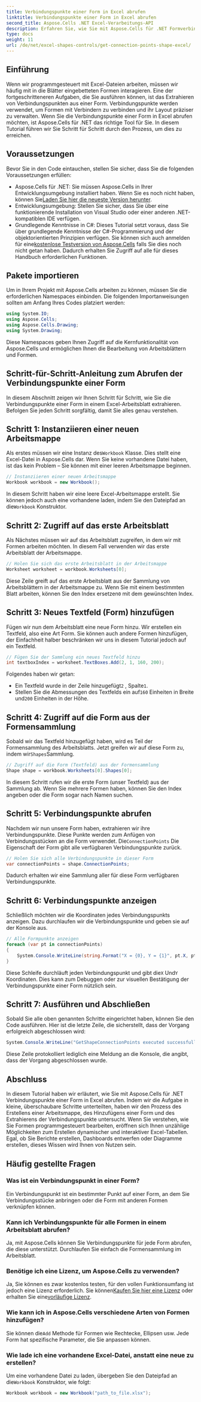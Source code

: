 ```yaml
---
title: Verbindungspunkte einer Form in Excel abrufen
linktitle: Verbindungspunkte einer Form in Excel abrufen
second_title: Aspose.Cells .NET Excel-Verarbeitungs-API
description: Erfahren Sie, wie Sie mit Aspose.Cells für .NET Formverbindungspunkte in Excel erhalten. Folgen Sie unserer Schritt-für-Schritt-Anleitung, um Formpunkte einfach programmgesteuert zu extrahieren und anzuzeigen.
type: docs
weight: 11
url: /de/net/excel-shapes-controls/get-connection-points-shape-excel/
---
```

## Einführung
Wenn wir programmgesteuert mit Excel-Dateien arbeiten, müssen wir häufig mit in die Blätter eingebetteten Formen interagieren. Eine der fortgeschritteneren Aufgaben, die Sie ausführen können, ist das Extrahieren von Verbindungspunkten aus einer Form. Verbindungspunkte werden verwendet, um Formen mit Verbindern zu verbinden und ihr Layout präziser zu verwalten. Wenn Sie die Verbindungspunkte einer Form in Excel abrufen möchten, ist Aspose.Cells für .NET das richtige Tool für Sie. In diesem Tutorial führen wir Sie Schritt für Schritt durch den Prozess, um dies zu erreichen.
## Voraussetzungen
Bevor Sie in den Code eintauchen, stellen Sie sicher, dass Sie die folgenden Voraussetzungen erfüllen:
- Aspose.Cells für .NET: Sie müssen Aspose.Cells in Ihrer Entwicklungsumgebung installiert haben. Wenn Sie es noch nicht haben, können Sie[Laden Sie hier die neueste Version herunter](https://releases.aspose.com/cells/net/).
- Entwicklungsumgebung: Stellen Sie sicher, dass Sie über eine funktionierende Installation von Visual Studio oder einer anderen .NET-kompatiblen IDE verfügen.
- Grundlegende Kenntnisse in C#: Dieses Tutorial setzt voraus, dass Sie über grundlegende Kenntnisse der C#-Programmierung und der objektorientierten Prinzipien verfügen.
 Sie können sich auch anmelden für eine[kostenlose Testversion von Aspose.Cells](https://releases.aspose.com/) falls Sie dies noch nicht getan haben. Dadurch erhalten Sie Zugriff auf alle für dieses Handbuch erforderlichen Funktionen.

## Pakete importieren
Um in Ihrem Projekt mit Aspose.Cells arbeiten zu können, müssen Sie die erforderlichen Namespaces einbinden. Die folgenden Importanweisungen sollten am Anfang Ihres Codes platziert werden:
```csharp
using System.IO;
using Aspose.Cells;
using Aspose.Cells.Drawing;
using System.Drawing;
```
Diese Namespaces geben Ihnen Zugriff auf die Kernfunktionalität von Aspose.Cells und ermöglichen Ihnen die Bearbeitung von Arbeitsblättern und Formen.

## Schritt-für-Schritt-Anleitung zum Abrufen der Verbindungspunkte einer Form
In diesem Abschnitt zeigen wir Ihnen Schritt für Schritt, wie Sie die Verbindungspunkte einer Form in einem Excel-Arbeitsblatt extrahieren. Befolgen Sie jeden Schritt sorgfältig, damit Sie alles genau verstehen.
## Schritt 1: Instanziieren einer neuen Arbeitsmappe
 Als erstes müssen wir eine Instanz des`Workbook` Klasse. Dies stellt eine Excel-Datei in Aspose.Cells dar. Wenn Sie keine vorhandene Datei haben, ist das kein Problem – Sie können mit einer leeren Arbeitsmappe beginnen.
```csharp
// Instanziieren einer neuen Arbeitsmappe
Workbook workbook = new Workbook();
```
 In diesem Schritt haben wir eine leere Excel-Arbeitsmappe erstellt. Sie können jedoch auch eine vorhandene laden, indem Sie den Dateipfad an die`Workbook` Konstruktor.
## Schritt 2: Zugriff auf das erste Arbeitsblatt
Als Nächstes müssen wir auf das Arbeitsblatt zugreifen, in dem wir mit Formen arbeiten möchten. In diesem Fall verwenden wir das erste Arbeitsblatt der Arbeitsmappe.
```csharp
// Holen Sie sich das erste Arbeitsblatt in der Arbeitsmappe
Worksheet worksheet = workbook.Worksheets[0];
```
 Diese Zeile greift auf das erste Arbeitsblatt aus der Sammlung von Arbeitsblättern in der Arbeitsmappe zu. Wenn Sie mit einem bestimmten Blatt arbeiten, können Sie den Index ersetzen`0` mit dem gewünschten Index.
## Schritt 3: Neues Textfeld (Form) hinzufügen
Fügen wir nun dem Arbeitsblatt eine neue Form hinzu. Wir erstellen ein Textfeld, also eine Art Form. Sie können auch andere Formen hinzufügen, der Einfachheit halber beschränken wir uns in diesem Tutorial jedoch auf ein Textfeld.
```csharp
// Fügen Sie der Sammlung ein neues Textfeld hinzu
int textboxIndex = worksheet.TextBoxes.Add(2, 1, 160, 200);
```
Folgendes haben wir getan:
-  Ein Textfeld wurde in der Zeile hinzugefügt`2` , Spalte`1`.
-  Stellen Sie die Abmessungen des Textfelds ein auf`160` Einheiten in Breite und`200` Einheiten in der Höhe.
## Schritt 4: Zugriff auf die Form aus der Formensammlung
 Sobald wir das Textfeld hinzugefügt haben, wird es Teil der Formensammlung des Arbeitsblatts. Jetzt greifen wir auf diese Form zu, indem wir`Shapes`Sammlung.
```csharp
// Zugriff auf die Form (Textfeld) aus der Formensammlung
Shape shape = workbook.Worksheets[0].Shapes[0];
```
In diesem Schritt rufen wir die erste Form (unser Textfeld) aus der Sammlung ab. Wenn Sie mehrere Formen haben, können Sie den Index angeben oder die Form sogar nach Namen suchen.
## Schritt 5: Verbindungspunkte abrufen
Nachdem wir nun unsere Form haben, extrahieren wir ihre Verbindungspunkte. Diese Punkte werden zum Anfügen von Verbindungsstücken an die Form verwendet. Die`ConnectionPoints` Die Eigenschaft der Form gibt alle verfügbaren Verbindungspunkte zurück.
```csharp
// Holen Sie sich alle Verbindungspunkte in dieser Form
var connectionPoints = shape.ConnectionPoints;
```
Dadurch erhalten wir eine Sammlung aller für diese Form verfügbaren Verbindungspunkte.
## Schritt 6: Verbindungspunkte anzeigen
Schließlich möchten wir die Koordinaten jedes Verbindungspunkts anzeigen. Dazu durchlaufen wir die Verbindungspunkte und geben sie auf der Konsole aus.
```csharp
// Alle Formpunkte anzeigen
foreach (var pt in connectionPoints)
{
    System.Console.WriteLine(string.Format("X = {0}, Y = {1}", pt.X, pt.Y));
}
```
 Diese Schleife durchläuft jeden Verbindungspunkt und gibt die`X` Und`Y` Koordinaten. Dies kann zum Debuggen oder zur visuellen Bestätigung der Verbindungspunkte einer Form nützlich sein.
## Schritt 7: Ausführen und Abschließen
Sobald Sie alle oben genannten Schritte eingerichtet haben, können Sie den Code ausführen. Hier ist die letzte Zeile, die sicherstellt, dass der Vorgang erfolgreich abgeschlossen wird:
```csharp
System.Console.WriteLine("GetShapeConnectionPoints executed successfully.");
```
Diese Zeile protokolliert lediglich eine Meldung an die Konsole, die angibt, dass der Vorgang abgeschlossen wurde.

## Abschluss
In diesem Tutorial haben wir erläutert, wie Sie mit Aspose.Cells für .NET Verbindungspunkte einer Form in Excel abrufen. Indem wir die Aufgabe in kleine, überschaubare Schritte unterteilten, haben wir den Prozess des Erstellens einer Arbeitsmappe, des Hinzufügens einer Form und des Extrahierens der Verbindungspunkte untersucht.
Wenn Sie verstehen, wie Sie Formen programmgesteuert bearbeiten, eröffnen sich Ihnen unzählige Möglichkeiten zum Erstellen dynamischer und interaktiver Excel-Tabellen. Egal, ob Sie Berichte erstellen, Dashboards entwerfen oder Diagramme erstellen, dieses Wissen wird Ihnen von Nutzen sein.
## Häufig gestellte Fragen
### Was ist ein Verbindungspunkt in einer Form?
Ein Verbindungspunkt ist ein bestimmter Punkt auf einer Form, an dem Sie Verbindungsstücke anbringen oder die Form mit anderen Formen verknüpfen können.
### Kann ich Verbindungspunkte für alle Formen in einem Arbeitsblatt abrufen?
Ja, mit Aspose.Cells können Sie Verbindungspunkte für jede Form abrufen, die diese unterstützt. Durchlaufen Sie einfach die Formensammlung im Arbeitsblatt.
### Benötige ich eine Lizenz, um Aspose.Cells zu verwenden?
Ja, Sie können es zwar kostenlos testen, für den vollen Funktionsumfang ist jedoch eine Lizenz erforderlich. Sie können[Kaufen Sie hier eine Lizenz](https://purchase.aspose.com/buy) oder erhalten Sie eine[vorläufige Lizenz](https://purchase.aspose.com/temporary-license/).
### Wie kann ich in Aspose.Cells verschiedene Arten von Formen hinzufügen?
 Sie können die`Add` Methode für Formen wie Rechtecke, Ellipsen usw. Jede Form hat spezifische Parameter, die Sie anpassen können.
### Wie lade ich eine vorhandene Excel-Datei, anstatt eine neue zu erstellen?
 Um eine vorhandene Datei zu laden, übergeben Sie den Dateipfad an die`Workbook` Konstruktor, wie folgt:  
```csharp
Workbook workbook = new Workbook("path_to_file.xlsx");
```